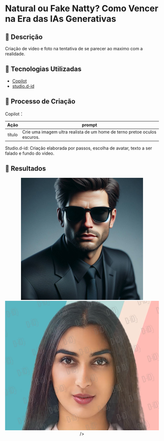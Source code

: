 # Natural ou Fake Natty? Como Vencer na Era das IAs Generativas



## 📒 Descrição
Criação de video e foto na tentativa de se parecer ao maximo com a realidade.

## 🤖 Tecnologias Utilizadas

- [Copilot](https://copilot.microsoft.com/)
- [studio.d-id](https://studio.d-id.com/video-studio)

## 🧐 Processo de Criação
Copilot：

|  Ação  | prompt                                                                                 |
| :----: | -------------------------------------------------------------------------------------- |
| título | Crie uma imagem ultra realista de um home de terno pretoe oculos escuros.|

Studio.d-id:
Criação elaborada por passos, escolha de avatar, texto a ser falado e fundo do video.

## 🚀 Resultados
<p align="center">
<img 
    src="arquivos/foto.jpeg"
    width="400"  

[![Assistir ao vídeo](arquivos/capa.png)](arquivos/video.mp4)
/>
</p>
